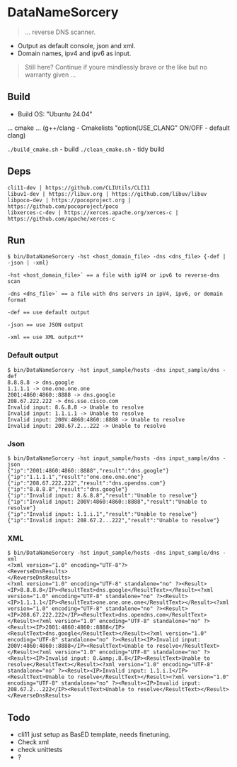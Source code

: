 # DataNameSorcery

> ... reverse DNS scanner.

- Output as default console, json and xml. 
- Domain names, ipv4 and ipv6 as input.

> Still here? Continue if youre mindlessly brave or the like but no warranty given ...


## Build

- Build OS: "Ubuntu 24.04"

... cmake ...
(g++/clang - Cmakelists "option(USE_CLANG" ON/OFF - default clang)

`./build_cmake.sh` - build
`./clean_cmake.sh` - tidy build


## Deps
```
cli11-dev | https://github.com/CLIUtils/CLI11
libuv1-dev | https://libuv.org | https://github.com/libuv/libuv
libpoco-dev | https://pocoproject.org | https://github.com/pocoproject/poco
libxerces-c-dev | https://xerces.apache.org/xerces-c | https://github.com/apache/xerces-c
```

## Run
```
$ bin/DataNameSorcery -hst <host_domain_file> -dns <dns_file> {-def | -json | -xml}

-hst <host_domain_file>` == a file with ipV4 or ipv6 to reverse-dns scan

-dns <dns_file>` == a file with dns servers in ipV4, ipv6, or domain format

-def == use default output

-json == use JSON output 

-xml == use XML output**
```


### Default output
```
$ bin/DataNameSorcery -hst input_sample/hosts -dns input_sample/dns -def
8.8.8.8 -> dns.google
1.1.1.1 -> one.one.one.one
2001:4860:4860::8888 -> dns.google
208.67.222.222 -> dns.sse.cisco.com
Invalid input: 8.&.8.8 -> Unable to resolve
Invalid input: 1.1.i.1 -> Unable to resolve
Invalid input: 200V:4860:4860::8888 -> Unable to resolve
Invalid input: 208.67.2...222 -> Unable to resolve
```


### Json
```
$ bin/DataNameSorcery -hst input_sample/hosts -dns input_sample/dns -json
{"ip":"2001:4860:4860::8888","result":"dns.google"}
{"ip":"1.1.1.1","result":"one.one.one.one"}
{"ip":"208.67.222.222","result":"dns.opendns.com"}
{"ip":"8.8.8.8","result":"dns.google"}
{"ip":"Invalid input: 8.&.8.8","result":"Unable to resolve"}
{"ip":"Invalid input: 200V:4860:4860::8888","result":"Unable to resolve"}
{"ip":"Invalid input: 1.1.i.1","result":"Unable to resolve"}
{"ip":"Invalid input: 208.67.2...222","result":"Unable to resolve"}
```


### XML
```
$ bin/DataNameSorcery -hst input_sample/hosts -dns input_sample/dns -xml
<?xml version="1.0" encoding="UTF-8"?>
<ReverseDnsResults>
</ReverseDnsResults>
<?xml version="1.0" encoding="UTF-8" standalone="no" ?><Result><IP>8.8.8.8</IP><ResultText>dns.google</ResultText></Result><?xml version="1.0" encoding="UTF-8" standalone="no" ?><Result><IP>1.1.1.1</IP><ResultText>one.one.one.one</ResultText></Result><?xml version="1.0" encoding="UTF-8" standalone="no" ?><Result><IP>208.67.222.222</IP><ResultText>dns.opendns.com</ResultText></Result><?xml version="1.0" encoding="UTF-8" standalone="no" ?><Result><IP>2001:4860:4860::8888</IP><ResultText>dns.google</ResultText></Result><?xml version="1.0" encoding="UTF-8" standalone="no" ?><Result><IP>Invalid input: 200V:4860:4860::8888</IP><ResultText>Unable to resolve</ResultText></Result><?xml version="1.0" encoding="UTF-8" standalone="no" ?><Result><IP>Invalid input: 8.&amp;.8.8</IP><ResultText>Unable to resolve</ResultText></Result><?xml version="1.0" encoding="UTF-8" standalone="no" ?><Result><IP>Invalid input: 1.1.i.1</IP><ResultText>Unable to resolve</ResultText></Result><?xml version="1.0" encoding="UTF-8" standalone="no" ?><Result><IP>Invalid input: 208.67.2...222</IP><ResultText>Unable to resolve</ResultText></Result></ReverseDnsResults>
```


## Todo

- cli11 just setup as BasED template, needs finetuning.
- Check xml
- check unittests
- ?